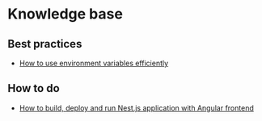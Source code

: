 # Knowledge base

## Best practices

- [How to use environment variables efficiently](/knowledge-base/best-practices/how-to-use-environment-variables-efficiently.html)

## How to do

- [How to build, deploy and run Nest.js application with Angular frontend](/knowledge-base/how-to-do/build-and-deploy-and-run-nestjs-angular-app.html)
